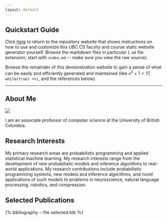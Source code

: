 ```yaml
---
layout: default
---
```


## Quickstart Guide

Click [here](https://github.com/ubc-cpsc/jekyll-faculty-template) to return to the
repository website that shows instructions on how to use
and customize this UBC CS faculty and course static website generator yourself.  Browse
the markdown files in particular (```.md``` file extension; start with ```index.md``` -- make sure you view the raw source).

Browse the remainder of this demonstration website to gain a sense of what can
be easily and efficiently generated and maintained (like $x^2 + 1 = 17$, ```while(true) ++i```, and the references below).

---------------
## About Me

<img class="profile-picture" src="headshot.jpg">

I am an associate professor of computer science at the University of British Columbia.


## Research Interests

My primary research areas are probabilistic programming and applied statistical
machine learning. My research interests range from the development of new
probabilistic models and inference algorithms to real-world applications. My
research contributions include probabilistic programming systems, new models and
inference algorithms, and novel applications of such models to problems in
neuroscience, natural language processing, robotics, and compression.

## Selected Publications

{% bibliography --file selected.bib %}
